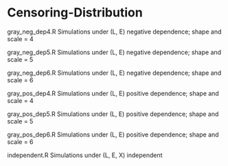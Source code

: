 # Censoring-Distribution

gray_neg_dep4.R    Simulations under (L, E) negative dependence; shape and scale = 4

gray_neg_dep5.R    Simulations under (L, E) negative dependence; shape and scale = 5

gray_neg_dep6.R    Simulations under (L, E) negative dependence; shape and scale = 6

gray_pos_dep4.R    Simulations under (L, E) positive dependence; shape and scale = 4

gray_pos_dep5.R    Simulations under (L, E) positive dependence; shape and scale = 5

gray_pos_dep6.R    Simulations under (L, E) positive dependence; shape and scale = 6

independent.R      Simulations under (L, E, X) independent

